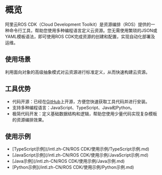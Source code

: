 # 概览

阿里云ROS CDK（Cloud Development Toolkit）是资源编排（ROS）提供的一种命令行工具，帮助您使用多种编程语言定义云资源。您无需使用繁琐的JSON或YAML模板语法，即可使用ROS CDK完成资源的创建和配置，实现自动化部署及运维。

## 使用场景

利用面向对象的高级抽象模式对云资源进行标准定义，从而快速构建云资源。

## 工具优势

-   代码开源：已经在[GitHub](https://github.com/aliyun/Resource-Orchestration-Service-Cloud-Development-Kit)上开源，方便您快速获取工具代码并进行安装。
-   支持多种编程语言：JavaScript、TypeScript、Java和Python。
-   极简代码开发：定义基础数据结构和逻辑，帮助您使用少量代码实现复杂模板的资源编排效果。

## 使用示例

-   [TypeScript示例](/intl.zh-CN/ROS CDK/使用示例/TypeScript示例.md)
-   [JavaScript示例](/intl.zh-CN/ROS CDK/使用示例/JavaScript示例.md)
-   [Java示例](/intl.zh-CN/ROS CDK/使用示例/Java示例.md)
-   [Python示例](/intl.zh-CN/ROS CDK/使用示例/Python示例.md)

